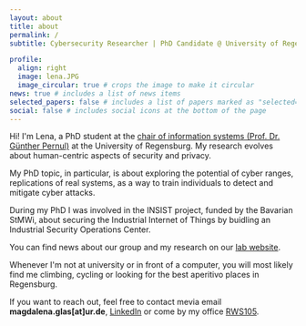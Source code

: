 ```yaml
---
layout: about
title: about
permalink: /
subtitle: Cybersecurity Researcher | PhD Candidate @ University of Regensburg

profile:
  align: right
  image: lena.JPG
  image_circular: true # crops the image to make it circular
news: true # includes a list of news items
selected_papers: false # includes a list of papers marked as "selected={true}"
social: false # includes social icons at the bottom of the page
---
```


Hi! I'm Lena, a PhD student at the [chair of information systems (Prof. Dr. Günther Pernul)](https://www.uni-regensburg.de/informatik-data-science/wi-pernul/startseite/index.html) at the University of Regensburg. My research evolves about human-centric aspects of security and privacy. 

My PhD topic, in particular, is about exploring the potential of cyber ranges, replications of real systems, as a way to train individuals to detect and mitigate cyber attacks. 

During my PhD I was involved in the INSIST project, funded by the Bavarian StMWi, about securing the Industrial Internet of Things by buidling an Industrial Security Operations Center.

You can find news about our group and my research on our [lab website](https://www.uni-regensburg.de/informatik-data-science/wi-pernul/new-s/index.html).

Whenever I'm not at university or in front of a computer, you will most likely find me climbing, cycling or looking for the best aperitivo places in Regensburg.

If you want to reach out, feel free to contact mevia email **magdalena.glas\[at\]ur.de**, [LinkedIn](https://www.linkedin.com/in/magdalena-glas-882497232/) or come by my office [RWS105](https://urwalking.ur.de/navi/navi/nn/Campusplan/1/1114/rw/2/272?v=ur).
